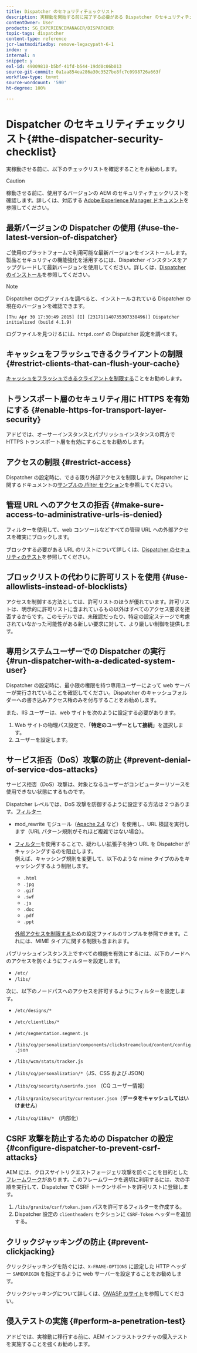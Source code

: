 ```yaml
---
title: Dispatcher のセキュリティチェックリスト
description: 実稼動を開始する前に完了する必要がある Dispatcher のセキュリティチェックリストについて説明します。
contentOwner: User
products: SG_EXPERIENCEMANAGER/DISPATCHER
topic-tags: dispatcher
content-type: reference
jcr-lastmodifiedby: remove-legacypath-6-1
index: y
internal: n
snippet: y
exl-id: 49009810-b5bf-41fd-b544-19dd0c06b013
source-git-commit: 0a1aa854ea286a30c3527be8fc7c0998726a663f
workflow-type: tm+mt
source-wordcount: '590'
ht-degree: 100%

---
```


# Dispatcher のセキュリティチェックリスト{#the-dispatcher-security-checklist}

<!-- 

Comment Type: remark
Last Modified By: unknown unknown (ims-author-00AF43764F54BE740A490D44@AdobeID)
Last Modified Date: 2015-06-05T05:14:35.365-0400

<p>Food for thought listed on <a href="https://jira.corp.adobe.com/browse/DOC-5649">DOC-5649</a>. To be considered while proof-reading.</p> 
<p> </p>

 -->

実稼動させる前に、以下のチェックリストを確認することをお勧めします。

>[!CAUTION]
>
>稼動させる前に、使用するバージョンの AEM のセキュリティチェックリストを確認します。詳しくは、対応する [Adobe Experience Manager ドキュメント](https://experienceleague.adobe.com/ja/docs/experience-manager-65/content/security/security-checklist)を参照してください。

## 最新バージョンの Dispatcher の使用 {#use-the-latest-version-of-dispatcher}

ご使用のプラットフォームで利用可能な最新バージョンをインストールします。製品とセキュリティの機能強化を活用するには、Dispatcher インスタンスをアップグレードして最新バージョンを使用してください。詳しくは、[Dispatcher のインストール](dispatcher-install.md)を参照してください。

>[!NOTE]
>
>Dispatcher のログファイルを調べると、インストールされている Dispatcher の現在のバージョンを確認できます。
>
>`[Thu Apr 30 17:30:49 2015] [I] [23171(140735307338496)] Dispatcher initialized (build 4.1.9)`
>
>ログファイルを見つけるには、`httpd.conf` の Dispatcher 設定を調べます。

## キャッシュをフラッシュできるクライアントの制限 {#restrict-clients-that-can-flush-your-cache}

[キャッシュをフラッシュできるクライアントを制限する](dispatcher-configuration.md#limiting-the-clients-that-can-flush-the-cache)ことをお勧めします。

## トランスポート層のセキュリティ用に HTTPS を有効にする {#enable-https-for-transport-layer-security}

アドビでは、オーサーインスタンスとパブリッシュインスタンスの両方で HTTPS トランスポート層を有効にすることをお勧めします。

<!-- 

Comment Type: remark
Last Modified By: unknown unknown (ims-author-00AF43764F54BE740A490D44@AdobeID)
Last Modified Date: 2015-06-26T04:41:28.841-0400

<p>Recommended to have SSL termination, front end SSL.</p> 
<p>Question is do we want to have SSL communication between dispatcher and AEM instances (publish and/or author).</p> 
<p>We might want to have two items:</p> 
<ul> 
 <li>MUST HTTPS clients -&gt; dispatcher / load balancer</li> 
 <li>NICE load balancer -&gt; dispatcher<br /> </li> 
 <li>NICE dispatcher -&gt; instances if sensitive information such as credit cards / or infrastructure requirements such as DMZ</li> 
</ul>

 -->

## アクセスの制限 {#restrict-access}

Dispatcher の設定時に、できる限り外部アクセスを制限します。Dispatcher に関するドキュメントの[サンプルの /filter セクション](dispatcher-configuration.md#main-pars_184_1_title)を参照してください。

## 管理 URL へのアクセスの拒否 {#make-sure-access-to-administrative-urls-is-denied}

フィルターを使用して、web コンソールなどすべての管理 URL への外部アクセスを確実にブロックします。

ブロックする必要がある URL のリストについて詳しくは、[Dispatcher のセキュリティのテスト](dispatcher-configuration.md#testing-dispatcher-security)を参照してください。

## ブロックリストの代わりに許可リストを使用 {#use-allowlists-instead-of-blocklists}

アクセスを制御する方法としては、許可リストのほうが優れています。許可リストは、明示的に許可リストに含まれているもの以外はすべてのアクセス要求を拒否するからです。このモデルでは、未確認だったり、特定の設定ステージで考慮されていなかった可能性がある新しい要求に対して、より厳しい制御を提供します。

## 専用システムユーザーでの Dispatcher の実行 {#run-dispatcher-with-a-dedicated-system-user}

Dispatcher の設定時に、最小限の権限を持つ専用ユーザーによって web サーバーが実行されていることを確認してください。Dispatcher のキャッシュフォルダーへの書き込みアクセス権のみを付与することをお勧めします。

また、IIS ユーザーは、web サイトを次のように設定する必要があります。

1. Web サイトの物理パス設定で、「**特定のユーザーとして接続**」を選択します。
1. ユーザーを設定します。

## サービス拒否（DoS）攻撃の防止 {#prevent-denial-of-service-dos-attacks}

サービス拒否（DoS）攻撃は、対象となるユーザーがコンピューターリソースを使用できない状態にするものです。

Dispatcher レベルでは、DoS 攻撃を防御するように設定する方法は 2 つあります。[フィルター](https://experienceleague.adobe.com/ja/docs#/filter)

* mod_rewrite モジュール（[Apache 2.4](https://httpd.apache.org/docs/2.4/mod/mod_rewrite.html) など）を使用し、URL 検証を実行します（URL パターン規則がそれほど複雑ではない場合）。

* [フィルター](dispatcher-configuration.md#configuring-access-to-content-filter)を使用することで、疑わしい拡張子を持つ URL を Dispatcher がキャッシングするのを阻止します。\
  例えば、キャッシング規則を変更して、以下のような mime タイプのみをキャッシングするよう制限します。

   * `.html`
   * `.jpg`
   * `.gif`
   * `.swf`
   * `.js`
   * `.doc`
   * `.pdf`
   * `.ppt`

  [外部アクセスを制限する](#restrict-access)ための設定ファイルのサンプルを参照できます。これには、MIME タイプに関する制限も含まれます。

パブリッシュインスタンス上ですべての機能を有効にするには、以下のノードへのアクセスを防ぐようにフィルターを設定します。

* `/etc/`
* `/libs/`

次に、以下のノードパスへのアクセスを許可するようにフィルターを設定します。

* `/etc/designs/*`
* `/etc/clientlibs/*`
* `/etc/segmentation.segment.js`
* `/libs/cq/personalization/components/clickstreamcloud/content/config.json`
* `/libs/wcm/stats/tracker.js`
* `/libs/cq/personalization/*`（JS、CSS および JSON）
* `/libs/cq/security/userinfo.json` （CQ ユーザー情報）
* `/libs/granite/security/currentuser.json`（**データをキャッシュしてはいけません**）

* `/libs/cq/i18n/*` （内部化）

<!-- 

Comment Type: remark
Last Modified By: unknown unknown (ims-author-00AF43764F54BE740A490D44@AdobeID)
Last Modified Date: 2015-06-26T04:38:17.016-0400

<p>We need to highlight whether a path applies to all versions or specific ones.<br /> </p>

 -->

## CSRF 攻撃を防止するための Dispatcher の設定 {#configure-dispatcher-to-prevent-csrf-attacks}

AEM には、クロスサイトリクエストフォージェリ攻撃を防ぐことを目的とした[フレームワーク](https://experienceleague.adobe.com/ja/docs/experience-manager-release-information/aem-release-updates/previous-updates/aem-previous-versions#verification-steps)があります。このフレームワークを適切に利用するには、次の手順を実行して、Dispatcher で CSRF トークンサポートを許可リストに登録します。

1. `/libs/granite/csrf/token.json` パスを許可するフィルターを作成する。
1. Dispatcher 設定の `clientheaders` セクションに `CSRF-Token` ヘッダーを追加する。

## クリックジャッキングの防止 {#prevent-clickjacking}

クリックジャッキングを防ぐには、`X-FRAME-OPTIONS` に設定した HTTP ヘッダー `SAMEORIGIN` を指定するように web サーバーを設定することをお勧めします。

クリックジャッキングについて詳しくは、[OWASP のサイト](https://owasp.org/www-community/attacks/Clickjacking)を参照してください。

## 侵入テストの実施 {#perform-a-penetration-test}

アドビでは、実稼動に移行する前に、AEM インフラストラクチャの侵入テストを実施することを強くお勧めします。

